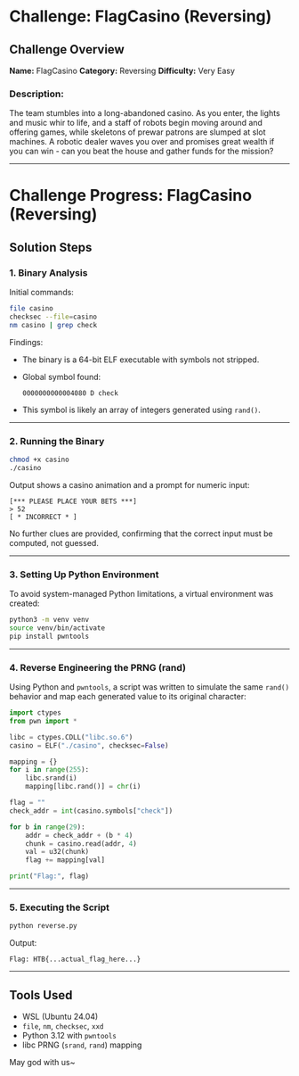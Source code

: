 # Challenge: FlagCasino (Reversing)

## Challenge Overview

**Name:** FlagCasino
**Category:** Reversing
**Difficulty:** Very Easy

### Description:

The team stumbles into a long-abandoned casino. As you enter, the lights and music whir to life, and a staff of robots begin moving around and offering games, while skeletons of prewar patrons are slumped at slot machines. A robotic dealer waves you over and promises great wealth if you can win - can you beat the house and gather funds for the mission?

---

# Challenge Progress: FlagCasino (Reversing)

## Solution Steps

### 1. Binary Analysis

Initial commands:

```bash
file casino
checksec --file=casino
nm casino | grep check
```

Findings:

* The binary is a 64-bit ELF executable with symbols not stripped.
* Global symbol found:

  ```
  0000000000004080 D check
  ```
* This symbol is likely an array of integers generated using `rand()`.

---

### 2. Running the Binary

```bash
chmod +x casino
./casino
```

Output shows a casino animation and a prompt for numeric input:

```
[*** PLEASE PLACE YOUR BETS ***]
> 52
[ * INCORRECT * ]
```

No further clues are provided, confirming that the correct input must be computed, not guessed.

---

### 3. Setting Up Python Environment

To avoid system-managed Python limitations, a virtual environment was created:

```bash
python3 -m venv venv
source venv/bin/activate
pip install pwntools
```

---

### 4. Reverse Engineering the PRNG (rand)

Using Python and `pwntools`, a script was written to simulate the same `rand()` behavior and map each generated value to its original character:

```python
import ctypes
from pwn import *

libc = ctypes.CDLL("libc.so.6")
casino = ELF("./casino", checksec=False)

mapping = {}
for i in range(255):
    libc.srand(i)
    mapping[libc.rand()] = chr(i)

flag = ""
check_addr = int(casino.symbols["check"])

for b in range(29):
    addr = check_addr + (b * 4)
    chunk = casino.read(addr, 4)
    val = u32(chunk)
    flag += mapping[val]

print("Flag:", flag)
```

---

### 5. Executing the Script

```bash
python reverse.py
```

Output:

```
Flag: HTB{...actual_flag_here...}
```

---

## Tools Used

* WSL (Ubuntu 24.04)
* `file`, `nm`, `checksec`, `xxd`
* Python 3.12 with `pwntools`
* libc PRNG (`srand`, `rand`) mapping

May god with us~